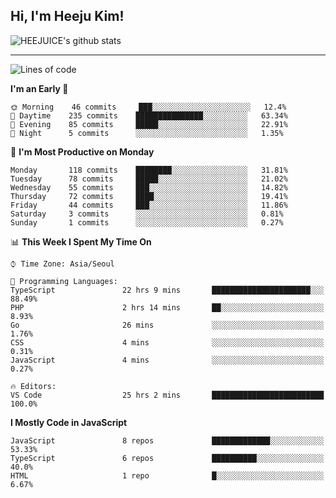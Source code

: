 ## Hi, I'm Heeju Kim!

![HEEJUICE's github stats](https://github-readme-stats.vercel.app/api?username=HEEJUICE&show_icons=true)

---
<!--START_SECTION:waka-->
![Lines of code](https://img.shields.io/badge/From%20Hello%20World%20I%27ve%20Written-12.8%20million%20lines%20of%20code-blue)

**I'm an Early 🐤** 

```text
🌞 Morning    46 commits     ███░░░░░░░░░░░░░░░░░░░░░░   12.4% 
🌆 Daytime    235 commits    ███████████████░░░░░░░░░░   63.34% 
🌃 Evening    85 commits     █████░░░░░░░░░░░░░░░░░░░░   22.91% 
🌙 Night      5 commits      ░░░░░░░░░░░░░░░░░░░░░░░░░   1.35%

```
📅 **I'm Most Productive on Monday** 

```text
Monday       118 commits    ████████░░░░░░░░░░░░░░░░░   31.81% 
Tuesday      78 commits     █████░░░░░░░░░░░░░░░░░░░░   21.02% 
Wednesday    55 commits     ███░░░░░░░░░░░░░░░░░░░░░░   14.82% 
Thursday     72 commits     ████░░░░░░░░░░░░░░░░░░░░░   19.41% 
Friday       44 commits     ███░░░░░░░░░░░░░░░░░░░░░░   11.86% 
Saturday     3 commits      ░░░░░░░░░░░░░░░░░░░░░░░░░   0.81% 
Sunday       1 commits      ░░░░░░░░░░░░░░░░░░░░░░░░░   0.27%

```


📊 **This Week I Spent My Time On** 

```text
⌚︎ Time Zone: Asia/Seoul

💬 Programming Languages: 
TypeScript               22 hrs 9 mins       ██████████████████████░░░   88.49% 
PHP                      2 hrs 14 mins       ██░░░░░░░░░░░░░░░░░░░░░░░   8.93% 
Go                       26 mins             ░░░░░░░░░░░░░░░░░░░░░░░░░   1.76% 
CSS                      4 mins              ░░░░░░░░░░░░░░░░░░░░░░░░░   0.31% 
JavaScript               4 mins              ░░░░░░░░░░░░░░░░░░░░░░░░░   0.27%

🔥 Editors: 
VS Code                  25 hrs 2 mins       █████████████████████████   100.0%

```

**I Mostly Code in JavaScript** 

```text
JavaScript               8 repos             █████████████░░░░░░░░░░░░   53.33% 
TypeScript               6 repos             ██████████░░░░░░░░░░░░░░░   40.0% 
HTML                     1 repo              █░░░░░░░░░░░░░░░░░░░░░░░░   6.67%

```



<!--END_SECTION:waka-->
